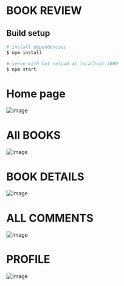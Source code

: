 # BOOK REVIEW

## Build setup
```bash
# install dependencies
$ npm install

# serve with hot reload at localhost:3000
$ npm start
```

# Home page
![image](/public/images/screenshot11.jpg)

# All BOOKS
![image](/public/images/screenshot14.jpg)

# BOOK DETAILS
![image](/public/images/screenshot17.jpg)

# ALL COMMENTS
![image](/public/images/screenshot18.jpg)

# PROFILE
![image](/public/images/screenshot20.jpg)